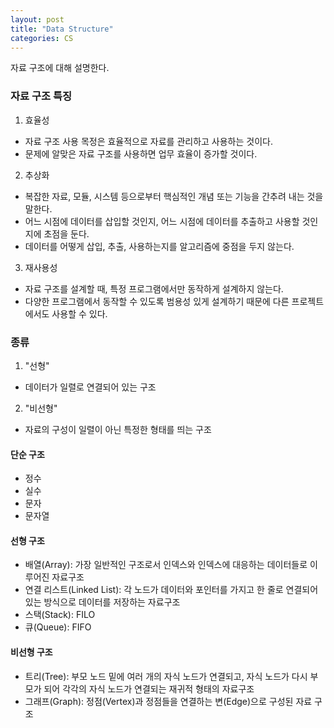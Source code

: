 ```yaml
---
layout: post
title: "Data Structure"
categories: CS
---
```

자료 구조에 대해 설명한다.

### 자료 구조 특징
1. 효율성
  - 자료 구조 사용 목정은 효율적으로 자료를 관리하고 사용하는 것이다.
  - 문제에 알맞은 자료 구조를 사용하면 업무 효율이 증가할 것이다.
2. 추상화
  - 복잡한 자료, 모듈, 시스템 등으로부터 핵심적인 개념 또는 기능을 간추려 내는 것을 말한다.
  - 어느 시점에 데이터를 삽입할 것인지, 어느 시점에 데이터를 추출하고 사용할 것인지에 초점을 둔다.
  - 데이터를 어떻게 삽입, 추출, 사용하는지를 알고리즘에 중점을 두지 않는다.
3. 재사용성
  - 자료 구조를 설계할 때, 특정 프로그램에서만 동작하게 설계하지 않는다.
  - 다양한 프로그램에서 동작할 수 있도록 범용성 있게 설계하기 때문에 다른 프로젝트에서도 사용할 수 있다.
  
### 종류
1. "선형"
  - 데이터가 일렬로 연결되어 있는 구조
2. "비선형"
  - 자료의 구성이 일렬이 아닌 특정한 형태를 띄는 구조

#### 단순 구조
- 정수
- 실수
- 문자
- 문자열

#### 선형 구조
- 배열(Array): 가장 일반적인 구조로서 인덱스와 인덱스에 대응하는 데이터들로 이루어진 자료구조
- 연결 리스트(Linked List): 각 노드가 데이터와 포인터를 가지고 한 줄로 연결되어 있는 방식으로 데이터를 저장하는 자료구조
- 스택(Stack): FILO
- 큐(Queue): FIFO

#### 비선형 구조
- 트리(Tree): 부모 노드 밑에 여러 개의 자식 노드가 연결되고, 자식 노드가 다시 부모가 되어 각각의 자식 노드가 연결되는 재귀적 형태의 자료구조
- 그래프(Graph): 정점(Vertex)과 정점들을 연결하는 변(Edge)으로 구성된 자료 구조


